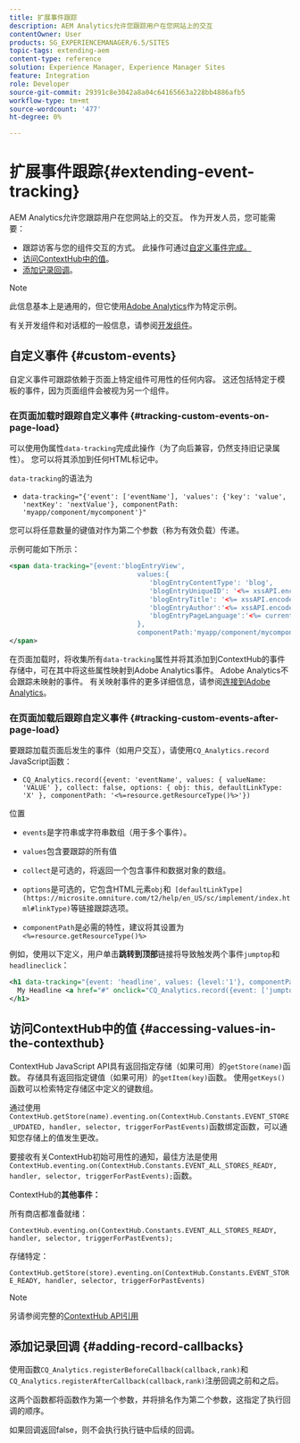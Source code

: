 ```yaml
---
title: 扩展事件跟踪
description: AEM Analytics允许您跟踪用户在您网站上的交互
contentOwner: User
products: SG_EXPERIENCEMANAGER/6.5/SITES
topic-tags: extending-aem
content-type: reference
solution: Experience Manager, Experience Manager Sites
feature: Integration
role: Developer
source-git-commit: 29391c8e3042a8a04c64165663a228bb4886afb5
workflow-type: tm+mt
source-wordcount: '477'
ht-degree: 0%

---
```


# 扩展事件跟踪{#extending-event-tracking}

AEM Analytics允许您跟踪用户在您网站上的交互。 作为开发人员，您可能需要：

* 跟踪访客与您的组件交互的方式。 此操作可通过[自定义事件完成。](#custom-events)
* [访问ContextHub中的值](/help/sites-developing/extending-analytics.md#accessing-values-in-the-contexthub)。
* [添加记录回调](#adding-record-callbacks)。

>[!NOTE]
>
>此信息基本上是通用的，但它使用[Adobe Analytics](/help/sites-administering/adobeanalytics.md)作为特定示例。
>
>有关开发组件和对话框的一般信息，请参阅[开发组件](/help/sites-developing/components.md)。

## 自定义事件 {#custom-events}

自定义事件可跟踪依赖于页面上特定组件可用性的任何内容。 这还包括特定于模板的事件，因为页面组件会被视为另一个组件。

### 在页面加载时跟踪自定义事件 {#tracking-custom-events-on-page-load}

可以使用伪属性`data-tracking`完成此操作（为了向后兼容，仍然支持旧记录属性）。 您可以将其添加到任何HTML标记中。

`data-tracking`的语法为

* `data-tracking="{'event': ['eventName'], 'values': {'key': 'value', 'nextKey': 'nextValue'}, componentPath: 'myapp/component/mycomponent'}"`

您可以将任意数量的键值对作为第二个参数（称为有效负载）传递。

示例可能如下所示：

```xml
<span data-tracking="{event:'blogEntryView',
                                values:{
                                   'blogEntryContentType': 'blog',
                                   'blogEntryUniqueID': '<%= xssAPI.encodeForJSString(entry.getId()) %>',
                                   'blogEntryTitle': '<%= xssAPI.encodeForJSString(entry.getTitle()) %>',
                                   'blogEntryAuthor':'<%= xssAPI.encodeForJSString(entry.getAuthor()) %>',
                                   'blogEntryPageLanguage':'<%= currentPage.getLanguage(true) %>'
                                },
                                componentPath:'myapp/component/mycomponent'}">
</span>
```

在页面加载时，将收集所有`data-tracking`属性并将其添加到ContextHub的事件存储中，可在其中将这些属性映射到Adobe Analytics事件。 Adobe Analytics不会跟踪未映射的事件。 有关映射事件的更多详细信息，请参阅[连接到Adobe Analytics](/help/sites-administering/adobeanalytics.md)。

### 在页面加载后跟踪自定义事件 {#tracking-custom-events-after-page-load}

要跟踪加载页面后发生的事件（如用户交互），请使用`CQ_Analytics.record` JavaScript函数：

* `CQ_Analytics.record({event: 'eventName', values: { valueName: 'VALUE' }, collect: false, options: { obj: this, defaultLinkType: 'X' }, componentPath: '<%=resource.getResourceType()%>'})`

位置

* `events`是字符串或字符串数组（用于多个事件）。

* `values`包含要跟踪的所有值
* `collect`是可选的，将返回一个包含事件和数据对象的数组。
* `options`是可选的，它包含HTML元素`obj`和` [defaultLinkType](https://microsite.omniture.com/t2/help/en_US/sc/implement/index.html#linkType)`等链接跟踪选项。

* `componentPath`是必需的特性，建议将其设置为`<%=resource.getResourceType()%>`

例如，使用以下定义，用户单击&#x200B;**跳转到顶部**&#x200B;链接将导致触发两个事件`jumptop`和`headlineclick`：

```xml
<h1 data-tracking="{event: 'headline', values: {level:'1'}, componentPath: '<%=resource.getResourceType()%>'}">
  My Headline <a href="#" onclick="CQ_Analytics.record({event: ['jumptop','headlineclick'],  values: {level:'1'}, componentPath: '<%=resource.getResourceType()%>'})">Jump to top</a>
</h1>
```

## 访问ContextHub中的值 {#accessing-values-in-the-contexthub}

ContextHub JavaScript API具有返回指定存储（如果可用）的`getStore(name)`函数。 存储具有返回指定键值（如果可用）的`getItem(key)`函数。 使用`getKeys()`函数可以检索特定存储区中定义的键数组。

通过使用`ContextHub.getStore(name).eventing.on(ContextHub.Constants.EVENT_STORE_UPDATED, handler, selector, triggerForPastEvents)`函数绑定函数，可以通知您存储上的值发生更改。

要接收有关ContextHub初始可用性的通知，最佳方法是使用`ContextHub.eventing.on(ContextHub.Constants.EVENT_ALL_STORES_READY, handler, selector, triggerForPastEvents);`函数。

ContextHub的&#x200B;**其他事件：**

所有商店都准备就绪：

`ContextHub.eventing.on(ContextHub.Constants.EVENT_ALL_STORES_READY, handler, selector, triggerForPastEvents);`

存储特定：

`ContextHub.getStore(store).eventing.on(ContextHub.Constants.EVENT_STORE_READY, handler, selector, triggerForPastEvents)`

>[!NOTE]
>
>另请参阅完整的[ContextHub API引用](https://helpx.adobe.com/experience-manager/6-5/sites/developing/using/contexthub-api.html#ContextHubJavascriptAPIReference)

## 添加记录回调 {#adding-record-callbacks}

使用函数`CQ_Analytics.registerBeforeCallback(callback,rank)`和`CQ_Analytics.registerAfterCallback(callback,rank)`注册回调之前和之后。

这两个函数都将函数作为第一个参数，并将排名作为第二个参数，这指定了执行回调的顺序。

如果回调返回false，则不会执行执行链中后续的回调。
